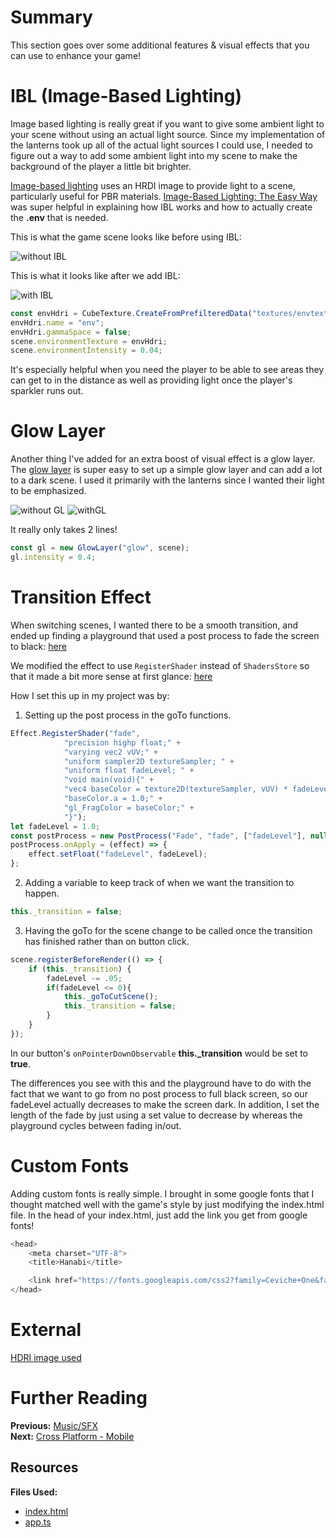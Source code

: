 # Summary
This section goes over some additional features & visual effects that you can use to enhance your game!

# IBL (Image-Based Lighting)
Image based lighting is really great if you want to give some ambient light to your scene without using an actual light source. Since my implementation of the lanterns took up all of the actual light sources I could use, I needed to figure out a way to add some ambient light into my scene to make the background of the player a little bit brighter.

[Image-based lighting](/how_to/use_hdr_environment) uses an HRDI image to provide light to a scene, particularly useful for PBR materials. [Image-Based Lighting: The Easy Way](https://www.youtube.com/watch?v=W1wNF7z8vKQ) was super helpful in explaining how IBL works and how to actually create the **.env** that is needed.

This is what the game scene looks like before using IBL:

![without IBL](/img/how_to/create-a-game/withoutIBL.png)

This is what it looks like after we add IBL:

![with IBL](/img/how_to/create-a-game/withIBL.png)

```javascript
const envHdri = CubeTexture.CreateFromPrefilteredData("textures/envtext.env", scene);
envHdri.name = "env";
envHdri.gammaSpace = false;
scene.environmentTexture = envHdri;
scene.environmentIntensity = 0.04;
```
It's especially helpful when you need the player to be able to see areas they can get to in the distance as well as providing light once the player's sparkler runs out.

# Glow Layer
Another thing I've added for an extra boost of visual effect is a glow layer. The [glow layer](/how_to/glow_layer) is super easy to set up a simple glow layer and can add a lot to a dark scene. I used it primarily with the lanterns since I wanted their light to be emphasized.

![without GL](/img/how_to/create-a-game/withoutGL.png) ![withGL](/img/how_to/create-a-game/withGL.png)

It really only takes 2 lines!
```javascript
const gl = new GlowLayer("glow", scene);
gl.intensity = 0.4;
```
# Transition Effect
When switching scenes, I wanted there to be a smooth transition, and ended up finding a playground that used a post process to fade the screen to black: [here](https://www.babylonjs-playground.com/#2FGYE8#0)

We modified the effect to use `RegisterShader` instead of `ShadersStore` so that it made a bit more sense at first glance: [here](https://www.babylonjs-playground.com/#2FGYE8#4)

How I set this up in my project was by:
1. Setting up the post process in the goTo functions.
```javascript
Effect.RegisterShader("fade",
            "precision highp float;" +
            "varying vec2 vUV;" +
            "uniform sampler2D textureSampler; " +
            "uniform float fadeLevel; " +
            "void main(void){" +
            "vec4 baseColor = texture2D(textureSampler, vUV) * fadeLevel;" +
            "baseColor.a = 1.0;" +
            "gl_FragColor = baseColor;" +
            "}");
let fadeLevel = 1.0;
const postProcess = new PostProcess("Fade", "fade", ["fadeLevel"], null, 1.0, camera);
postProcess.onApply = (effect) => {
    effect.setFloat("fadeLevel", fadeLevel);
};
```
2. Adding a variable to keep track of when we want the transition to happen.
```javascript
this._transition = false;
```
3. Having the goTo for the scene change to be called once the transition has finished rather than on button click.
```javascript
scene.registerBeforeRender(() => {
    if (this._transition) {
        fadeLevel -= .05;
        if(fadeLevel <= 0){
            this._goToCutScene();
            this._transition = false;
        }
    }
});
```
In our button's `onPointerDownObservable` **this._transition** would be set to **true**.

The differences you see with this and the playground have to do with the fact that we want to go from no post process to full black screen, so our fadeLevel actually decreases to make the screen dark. In addition, I set the length of the fade by just using a set value to decrease by whereas the playground cycles between fading in/out.
# Custom Fonts
Adding custom fonts is really simple. I brought in some google fonts that I thought matched well with the game's style by just modifying the index.html file. In the head of your index.html, just add the link you get from google fonts!
```javascript
<head>
    <meta charset="UTF-8">
    <title>Hanabi</title>

    <link href="https://fonts.googleapis.com/css2?family=Ceviche+One&family=Viga&display=swap" rel="stylesheet">
</head>
```

# External
[HDRI image used](https://hdrihaven.com/hdri/?h=kiara_1_dawn)

# Further Reading
**Previous:** [Music/SFX](/how_to/page14)  
**Next:** [Cross Platform - Mobile](/how_to/page16) 

## Resources
**Files Used:**  
- [index.html](https://github.com/BabylonJS/SummerFestival/blob/master/public/index.html)
- [app.ts](https://github.com/BabylonJS/SummerFestival/blob/master/src/app.ts)